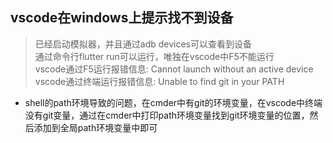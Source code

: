 ## vscode在windows上提示找不到设备
> 已经启动模拟器，并且通过adb devices可以查看到设备  
> 通过命令行flutter run可以运行，唯独在vscode中F5不能运行  
> vscode通过F5运行报错信息: Cannot launch without an active device  
> vscode通过终端运行报错信息: Unable to find git in your PATH  

* shell的path环境导致的问题，在cmder中有git的环境变量，在vscode中终端没有git变量，通过在cmder中打印path环境变量找到git环境变量的位置，然后添加到全局path环境变量中即可
